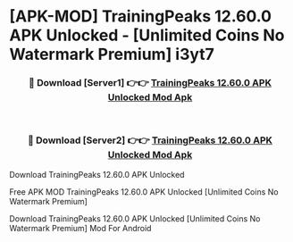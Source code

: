 # [APK-MOD] TrainingPeaks 12.60.0 APK Unlocked - [Unlimited Coins No Watermark Premium] i3yt7



<div align="center">
<h3>🔴 Download [Server1] 👉👉 <a href="https://momento.my/?title=TrainingPeaks_12.60.0_APK_Unlocked">TrainingPeaks 12.60.0 APK Unlocked Mod Apk</a></h3><br>

<h3>🔴 Download [Server2] 👉👉 <a href="https://momento.my/?title=TrainingPeaks_12.60.0_APK_Unlocked">TrainingPeaks 12.60.0 APK Unlocked Mod Apk</a></h3>
</div>



Download TrainingPeaks 12.60.0 APK Unlocked 

Free APK MOD TrainingPeaks 12.60.0 APK Unlocked [Unlimited Coins No Watermark Premium]

Download TrainingPeaks 12.60.0 APK Unlocked [Unlimited Coins No Watermark Premium] Mod For Android
